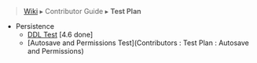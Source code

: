 > [Wiki](Home) ▸ Contributor Guide ▸ **Test Plan**

- Persistence
    - [DDL Test](a) [4.6 done]
    - [Autosave and Permissions Test](Contributors : Test Plan : Autosave and Permissions)